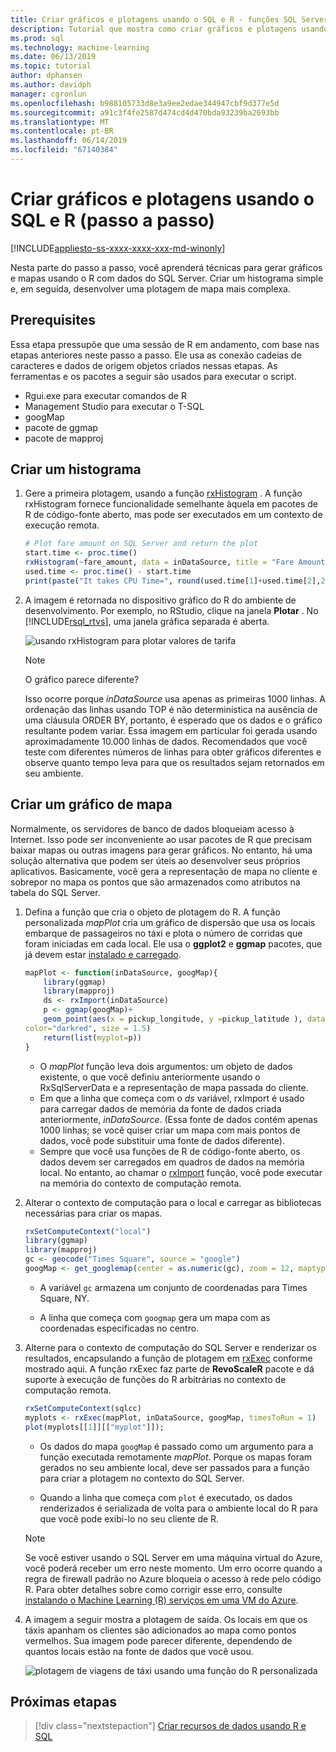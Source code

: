 ```yaml
---
title: Criar gráficos e plotagens usando o SQL e R - funções SQL Server Machine Learning
description: Tutorial que mostra como criar gráficos e plotagens usando funções da linguagem R no SQL Server.
ms.prod: sql
ms.technology: machine-learning
ms.date: 06/13/2019
ms.topic: tutorial
author: dphansen
ms.author: davidph
manager: cgronlun
ms.openlocfilehash: b988105733d8e3a9ee2edae344947cbf9d377e5d
ms.sourcegitcommit: a91c3f4fe2587d474cd4d470bda93239ba2693bb
ms.translationtype: MT
ms.contentlocale: pt-BR
ms.lasthandoff: 06/14/2019
ms.locfileid: "67140384"
---
```

# <a name="create-graphs-and-plots-using-sql-and-r-walkthrough"></a>Criar gráficos e plotagens usando o SQL e R (passo a passo)
[!INCLUDE[appliesto-ss-xxxx-xxxx-xxx-md-winonly](../../includes/appliesto-ss-xxxx-xxxx-xxx-md-winonly.md)]

Nesta parte do passo a passo, você aprenderá técnicas para gerar gráficos e mapas usando o R com dados do SQL Server. Criar um histograma simple e, em seguida, desenvolver uma plotagem de mapa mais complexa.

## <a name="prerequisites"></a>Prerequisites

Essa etapa pressupõe que uma sessão de R em andamento, com base nas etapas anteriores neste passo a passo. Ele usa as conexão cadeias de caracteres e dados de origem objetos criados nessas etapas. As ferramentas e os pacotes a seguir são usados para executar o script.

+ Rgui.exe para executar comandos de R
+ Management Studio para executar o T-SQL
+ googMap
+ pacote de ggmap
+ pacote de mapproj

## <a name="create-a-histogram"></a>Criar um histograma

1. Gere a primeira plotagem, usando a função [rxHistogram](https://docs.microsoft.com/r-server/r-reference/revoscaler/rxdatasource) .  A função rxHistogram fornece funcionalidade semelhante àquela em pacotes de R de código-fonte aberto, mas pode ser executados em um contexto de execução remota.

    ```R
    # Plot fare amount on SQL Server and return the plot
    start.time <- proc.time()
    rxHistogram(~fare_amount, data = inDataSource, title = "Fare Amount Histogram")
    used.time <- proc.time() - start.time
    print(paste("It takes CPU Time=", round(used.time[1]+used.time[2],2), " seconds, Elapsed Time=", round(used.time[3],2), " seconds to generate plot.", sep=""))
    ```

2. A imagem é retornada no dispositivo gráfico do R do ambiente de desenvolvimento.  Por exemplo, no RStudio, clique na janela **Plotar** .  No [!INCLUDE[rsql_rtvs](../../includes/rsql-rtvs-md.md)], uma janela gráfica separada é aberta.

    ![usando rxHistogram para plotar valores de tarifa](media/rsql-e2e-rxhistogramresult.png "usando rxHistogram para plotar valores de tarifa")

    > [!NOTE]
    > O gráfico parece diferente?
    >  
    > Isso ocorre porque _inDataSource_ usa apenas as primeiras 1000 linhas. A ordenação das linhas usando TOP é não determinística na ausência de uma cláusula ORDER BY, portanto, é esperado que os dados e o gráfico resultante podem variar.
    > Essa imagem em particular foi gerada usando aproximadamente 10.000 linhas de dados. Recomendados que você teste com diferentes números de linhas para obter gráficos diferentes e observe quanto tempo leva para que os resultados sejam retornados em seu ambiente.

## <a name="create-a-map-plot"></a>Criar um gráfico de mapa

Normalmente, os servidores de banco de dados bloqueiam acesso à Internet. Isso pode ser inconveniente ao usar pacotes de R que precisam baixar mapas ou outras imagens para gerar gráficos. No entanto, há uma solução alternativa que podem ser úteis ao desenvolver seus próprios aplicativos. Basicamente, você gera a representação de mapa no cliente e sobrepor no mapa os pontos que são armazenados como atributos na tabela do SQL Server.

1. Defina a função que cria o objeto de plotagem do R. A função personalizada *mapPlot* cria um gráfico de dispersão que usa os locais embarque de passageiros no táxi e plota o número de corridas que foram iniciadas em cada local. Ele usa o **ggplot2** e **ggmap** pacotes, que já devem estar [instalado e carregado](walkthrough-data-science-end-to-end-walkthrough.md#add-packages).

    ```R
    mapPlot <- function(inDataSource, googMap){
        library(ggmap)
        library(mapproj)
        ds <- rxImport(inDataSource)
        p <- ggmap(googMap)+
        geom_point(aes(x = pickup_longitude, y =pickup_latitude ), data=ds, alpha =.5,
    color="darkred", size = 1.5)
        return(list(myplot=p))
    }
    ```

    + O *mapPlot* função leva dois argumentos: um objeto de dados existente, o que você definiu anteriormente usando o RxSqlServerData e a representação de mapa passada do cliente.
    + Em que a linha que começa com o *ds* variável, rxImport é usado para carregar dados de memória da fonte de dados criada anteriormente, *inDataSource*. (Essa fonte de dados contém apenas 1000 linhas; se você quiser criar um mapa com mais pontos de dados, você pode substituir uma fonte de dados diferente).
    + Sempre que você usa funções de R de código-fonte aberto, os dados devem ser carregados em quadros de dados na memória local. No entanto, ao chamar o [rxImport](https://docs.microsoft.com/r-server/r-reference/revoscaler/rximport) função, você pode executar na memória do contexto de computação remota.

2. Alterar o contexto de computação para o local e carregar as bibliotecas necessárias para criar os mapas.

    ```R
    rxSetComputeContext("local")
    library(ggmap)
    library(mapproj)
    gc <- geocode("Times Square", source = "google")
    googMap <- get_googlemap(center = as.numeric(gc), zoom = 12, maptype = 'roadmap', color = 'color');
    ```

    + A variável `gc` armazena um conjunto de coordenadas para Times Square, NY.

    + A linha que começa com `googmap` gera um mapa com as coordenadas especificadas no centro.

3. Alterne para o contexto de computação do SQL Server e renderizar os resultados, encapsulando a função de plotagem em [rxExec](https://docs.microsoft.com/r-server/r-reference/revoscaler/rxexec) conforme mostrado aqui. A função rxExec faz parte de **RevoScaleR** pacote e dá suporte à execução de funções do R arbitrárias no contexto de computação remota.

    ```R
    rxSetComputeContext(sqlcc)
    myplots <- rxExec(mapPlot, inDataSource, googMap, timesToRun = 1)
    plot(myplots[[1]][["myplot"]]);
    ````

    + Os dados do mapa `googMap` é passado como um argumento para a função executada remotamente *mapPlot*. Porque os mapas foram gerados no seu ambiente local, deve ser passados para a função para criar a plotagem no contexto do SQL Server.

    + Quando a linha que começa com `plot` é executado, os dados renderizados é serializada de volta para o ambiente local do R para que você pode exibi-lo no seu cliente de R.

    > [!NOTE]
    > Se você estiver usando o SQL Server em uma máquina virtual do Azure, você poderá receber um erro neste momento. Um erro ocorre quando a regra de firewall padrão no Azure bloqueia o acesso à rede pelo código R. Para obter detalhes sobre como corrigir esse erro, consulte [instalando o Machine Learning (R) serviços em uma VM do Azure](../install/sql-machine-learning-azure-virtual-machine.md).

4. A imagem a seguir mostra a plotagem de saída. Os locais em que os táxis apanham os clientes são adicionados ao mapa como pontos vermelhos. Sua imagem pode parecer diferente, dependendo de quantos locais estão na fonte de dados que você usou.

    ![plotagem de viagens de táxi usando uma função do R personalizada](media/rsql-e2e-mapplot.png "plotagem de viagens de táxi usando uma função do R personalizada")

## <a name="next-steps"></a>Próximas etapas

> [!div class="nextstepaction"]
> [Criar recursos de dados usando R e SQL](walkthrough-create-data-features.md)
